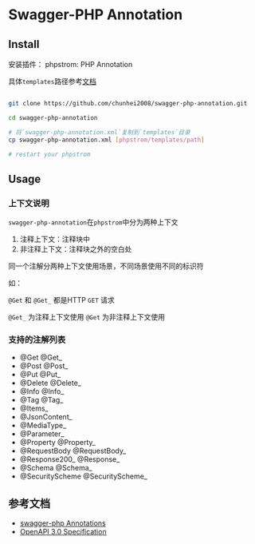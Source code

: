 # Swagger-PHP Annotation

## Install

安装插件：
phpstrom: PHP Annotation

具体`templates`路径参考[文档](https://www.jetbrains.com/help/phpstorm/tuning-the-ide.html#default-dirs)

```sh

git clone https://github.com/chunhei2008/swagger-php-annotation.git

cd swagger-php-annotation

# 将`swagger-php-annotation.xml`复制到`templates`目录
cp swagger-php-annotation.xml [phpstrom/templates/path]

# restart your phpstrom

```

## Usage

### 上下文说明

`swagger-php-annotation`在`phpstrom`中分为两种上下文

1. 注释上下文：注释块中
2. 非注释上下文：注释块之外的空白处

同一个注解分两种上下文使用场景，不同场景使用不同的标识符

如：

`@Get` 和 `@Get_` 都是HTTP `GET` 请求

`@Get_` 为注释上下文使用
`@Get` 为非注释上下文使用


### 支持的注解列表

- @Get @Get_
- @Post @Post_
- @Put @Put_
- @Delete @Delete_
- @Info @Info_
- @Tag @Tag_
- @Items_
- @JsonContent_
- @MediaType_
- @Parameter_
- @Property @Property_
- @RequestBody @RequestBody_
- @Response200_ @Response_
- @Schema @Schema_
- @SecurityScheme @SecurityScheme_


## 参考文档

- [swagger-php Annotations](https://github.com/zircote/swagger-php/tree/master/src/Annotations)
- [OpenAPI 3.0 Specification](https://swagger.io/specification/)